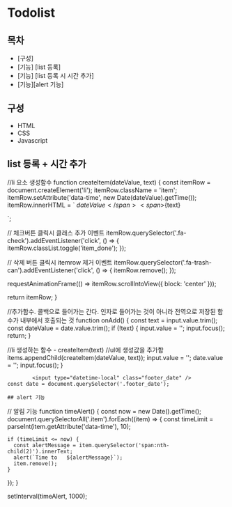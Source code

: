 # Todolist

## 목차

- [구성]
- [기능] [list 등록]
- [기능] [list 등록 시 시간 추가]
- [기능][alert 기능]

## 구성

- HTML
- CSS
- Javascript

## list 등록 + 시간 추가

//li 요소 생성함수
function createItem(dateValue, text) {
const itemRow = document.createElement('li');
itemRow.className = 'item';
itemRow.setAttribute('data-time', new Date(dateValue).getTime());
itemRow.innerHTML = `
<span>${dateValue}</span>
  <span>${text}</span>
<i class="fa-solid fa-check"></i>
<i class="fa-solid fa-trash-can"></i>

 </li>`;

// 체크버튼 클릭시 클래스 추가 이벤트
itemRow.querySelector('.fa-check').addEventListener('click', () => {
itemRow.classList.toggle('item_done');
});

// 삭제 버튼 클릭시 itemrow 제거 이벤트
itemRow.querySelector('.fa-trash-can').addEventListener('click', () => {
itemRow.remove();
});

requestAnimationFrame(() => itemRow.scrollIntoView({ block: 'center' }));

return itemRow;
}

//추가함수. 콜백으로 들어가는 간다. 인자로 들어가는 것이 아니라 전역으로 저장된 함수가 내부에서 호출되는 것
function onAdd() {
const text = input.value.trim();
const dateValue = date.value.trim();
if (!text) {
input.value = '';
input.focus();
return;
}

//li 생성하는 함수 - createItem(text)
//ul에 생성값을 추가함
items.appendChild(createItem(dateValue, text));
input.value = '';
date.value = '';
input.focus();
}

```
        <input type="datetime-local" class="footer_date" />
const date = document.querySelector('.footer_date');

## alert 기능
```

// 알림 기능
function timeAlert() {
const now = new Date().getTime();
document.querySelectorAll('.item').forEach((item) => {
const timeLimit = parseInt(item.getAttribute('data-time'), 10);

    if (timeLimit <= now) {
      const alertMessage = item.querySelector('span:nth-child(2)').innerText;
      alert(`Time to   ${alertMessage}`);
      item.remove();
    }

});
}

setInterval(timeAlert, 1000);

```

```

